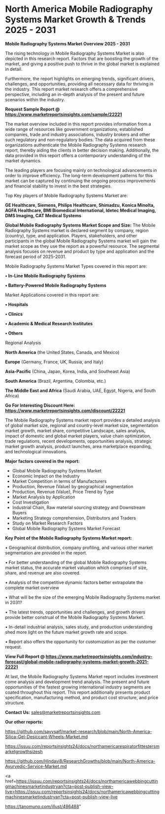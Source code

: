 # North America Mobile Radiography Systems Market Growth & Trends 2025 - 2031

<Strong> Mobile Radiography Systems Market Overview 2025 - 2031</strong>

The rising technology in Mobile Radiography Systems Market is also depicted in this research report. Factors that are boosting the growth of the market, and giving a positive push to thrive in the global market is explained in detail.

Furthermore, the report highlights on emerging trends, significant drivers, challenges, and opportunities, providing all necessary data for thriving in the industry. This report market research offers a comprehensive perspective, including an in-depth analysis of the present and future scenarios within the industry.

<strong>Request Sample Report @ <a href=https://www.marketreportsinsights.com/sample/22221>https://www.marketreportsinsights.com/sample/22221</a></strong>

The market overview included in this report provides information from a wide range of resources like government organizations, established companies, trade and industry associations, industry brokers and other such regulatory and non-regulatory bodies. The data acquired from these organizations authenticate the Mobile Radiography Systems research report, thereby aiding the clients in better decision making. Additionally, the data provided in this report offers a contemporary understanding of the market dynamics.

The leading players are focusing mainly on technological advancements in order to improve efficiency. The long-term development patterns for this market can be captured by continuing the ongoing process improvements and financial stability to invest in the best strategies.

Top Key players of Mobile Radiography Systems Market are:

<strong>GE Healthcare, Siemens, Philips Healthcare, Shimadzu, Konica Minolta, AGFA Healthcare, BMI Biomedical International, Idetec Medical Imaging, DMS Imaging, CAT Medical Systems</strong>

<strong><b>Global Mobile Radiography Systems Market Scope and Size:</b></strong>
The Mobile Radiography Systems market is declared segment by company, region (country), type, and application. Players, stakeholders, and other participants in the global Mobile Radiography Systems market will gain the market scope as they use the report as a powerful resource. The segmental analysis focuses on revenue and product by type and application and the forecast period of 2025-2031.

Mobile Radiography Systems Market Types covered in this report are:

<strong>• In-Line Mobile Radiography Systems

• Battery-Powered Mobile Radiography Systems</strong>

Market Applications covered in this report are:

<strong>• Hospitals

• Clinics

• Academic & Medical Research Institutes

• Others</strong> 

Regional Analysis

<strong>North America</strong> (the United States, Canada, and Mexico)

<strong>Europe</strong> (Germany, France, UK, Russia, and Italy)

<strong>Asia-Pacific</strong> (China, Japan, Korea, India, and Southeast Asia)

<strong>South America</strong> (Brazil, Argentina, Colombia, etc.)

<strong>The Middle East and Africa</strong> (Saudi Arabia, UAE, Egypt, Nigeria, and South Africa)

<strong>Go For Interesting Discount Here: <a href=https://www.marketreportsinsights.com/discount/22221>https://www.marketreportsinsights.com/discount/22221</a></strong>

The Mobile Radiography Systems market report provides a detailed analysis of global market size, regional and country-level market size, segmentation market growth, market share, competitive Landscape, sales analysis, impact of domestic and global market players, value chain optimization, trade regulations, recent developments, opportunities analysis, strategic market growth analysis, product launches, area marketplace expanding, and technological innovations.

<strong><b>Major factors covered in the report:</b></strong>
<ul>
  <li>Global Mobile Radiography Systems Market </li>
  <li>Economic Impact on the Industry</li>
  <li>Market Competition in terms of Manufacturers</li>
  <li>Production, Revenue (Value) by geographical segmentation</li>
  <li>Production, Revenue (Value), Price Trend by Type</li>
  <li>Market Analysis by Application</li>
  <li>Cost Investigation</li>
  <li>Industrial Chain, Raw material sourcing strategy and Downstream Buyers</li>
  <li>Marketing Strategy comprehension, Distributors and Traders</li>
  <li>Study on Market Research Factors</li>
  <li>Global Mobile Radiography Systems Market Forecast</li>
</ul>

<strong><b>Key Point of the Mobile Radiography Systems Market report:</b></strong>

• Geographical distribution, company profiling, and various other market segmentation are provided in the report.

• For better understanding of the global Mobile Radiography Systems market status, the accurate market valuation which comprises of size, share, and revenue are also covered.

• Analysis of the competitive dynamic factors better extrapolate the complete market overview

• What will be the size of the emerging Mobile Radiography Systems market in 2031?

• The latest trends, opportunities and challenges, and growth drivers provide better construal of the Mobile Radiography Systems Market.

• In-detail industrial analysis, sales study, and production understanding shed more light on the future market growth rate and scope.

• Report also offers the opportunity for customization as per the customer request.

<strong><b>View Full Report @ <a href=https://www.marketreportsinsights.com/industry-forecast/global-mobile-radiography-systems-market-growth-2021-22221>https://www.marketreportsinsights.com/industry-forecast/global-mobile-radiography-systems-market-growth-2021-22221</a></b></strong>


At last, the Mobile Radiography Systems Market report includes investment come analysis and development trend analysis. The present and future opportunities of the fastest growing international industry segments are coated throughout this report. This report additionally presents product specification, manufacturing method, and product cost structure, and price structure.

<strong>Contact Us:</strong>
sales@marketreportsinsights.com

<strong>Our other reports:</strong>

<a href=https://github.com/sayysaif/market-research/blob/main/North-America-Silica-Gel-Desiccant-Wheels-Market.md>https://github.com/sayysaif/market-research/blob/main/North-America-Silica-Gel-Desiccant-Wheels-Market.md</a>

<a href=https://issuu.com/reportsinsights24/docs/northamericarespiratorfittestersmarketgrowthsizesh>https://issuu.com/reportsinsights24/docs/northamericarespiratorfittestersmarketgrowthsizesh</a>

<a href=https://github.com/Hindavi8/ResearchGrowths/blob/main/North-America-Ayurvedic-Service-Market.md>https://github.com/Hindavi8/ResearchGrowths/blob/main/North-America-Ayurvedic-Service-Market.md</a>

<a href=https://issuu.com/reportsinsights24/docs/northamericawebbingcuttingmachinesmarketindustryan?cta=post-publish-view-live>https://issuu.com/reportsinsights24/docs/northamericawebbingcuttingmachinesmarketindustryan?cta=post-publish-view-live</a>

<a href=https://tanomuno.com/illust/486488>https://tanomuno.com/illust/486488</a>"
